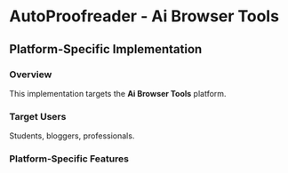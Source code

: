 # AutoProofreader - Ai Browser Tools

## Platform-Specific Implementation

### Overview
This implementation targets the **Ai Browser Tools** platform.

### Target Users
Students, bloggers, professionals.

### Platform-Specific Features
